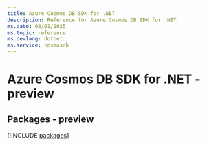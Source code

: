 ```yaml
---
title: Azure Cosmos DB SDK for .NET
description: Reference for Azure Cosmos DB SDK for .NET
ms.date: 08/01/2025
ms.topic: reference
ms.devlang: dotnet
ms.service: cosmosdb
---
```

# Azure Cosmos DB SDK for .NET - preview
## Packages - preview
[!INCLUDE [packages](cosmos-db-index.md)]